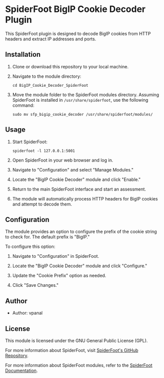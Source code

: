 # SpiderFoot BigIP Cookie Decoder Plugin

This SpiderFoot plugin is designed to decode BigIP cookies from HTTP headers and extract IP addresses and ports.

## Installation

1. Clone or download this repository to your local machine.

2. Navigate to the module directory:

   ```shell
   cd BigIP_Cookie_Decoder_SpiderFoot
   ```

3. Move the module folder to the SpiderFoot modules directory. Assuming SpiderFoot is installed in `/usr/share/spiderfoot`, use the following command:

   ```shell
   sudo mv sfp_bigip_cookie_decoder /usr/share/spiderfoot/modules/
   ```

## Usage

1. Start SpiderFoot:

   ```shell
   spiderfoot -l 127.0.0.1:5001
   ```

2. Open SpiderFoot in your web browser and log in.

3. Navigate to "Configuration" and select "Manage Modules."

4. Locate the "BigIP Cookie Decoder" module and click "Enable."

5. Return to the main SpiderFoot interface and start an assessment.

6. The module will automatically process HTTP headers for BigIP cookies and attempt to decode them.

## Configuration

The module provides an option to configure the prefix of the cookie string to check for. The default prefix is "BigIP."

To configure this option:

1. Navigate to "Configuration" in SpiderFoot.

2. Locate the "BigIP Cookie Decoder" module and click "Configure."

3. Update the "Cookie Prefix" option as needed.

4. Click "Save Changes."

## Author

- Author: vpanal

## License

This module is licensed under the GNU General Public License (GPL).

For more information about SpiderFoot, visit [SpiderFoot's GitHub Repository](https://github.com/smicallef/spiderfoot).

For more information about SpiderFoot modules, refer to the [SpiderFoot Documentation](https://github.com/smicallef/spiderfoot/wiki/Module-Development).
